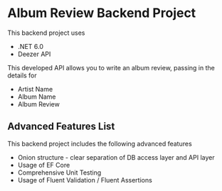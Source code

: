 # Album Review Backend Project

This backend project uses
* .NET 6.0
* Deezer API

This developed API allows you to write an album review, passing in the details for
* Artist Name
* Album Name
* Album Review

## Advanced Features List

This backend project includes the following advanced features
* Onion structure - clear separation of DB access layer and API layer
* Usage of EF Core
* Comprehensive Unit Testing
* Usage of Fluent Validation / Fluent Assertions